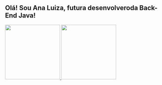 ## Olá! Sou Ana Luiza, futura desenvolveroda Back-End Java!
<div>
  <a href="https://github.com/rafaballerini">
  <img height="180em" src="https://github-readme-stats.vercel.app/api?username=analuizaat&show_icons=true&theme=dracula&include_all_commits=true&count_private=true"/>
  <img height="180em" src="https://github-readme-stats.vercel.app/api/top-langs/?username=analuizaat&layout=compact&langs_count=7&theme=dracula"/>
</div>
  
